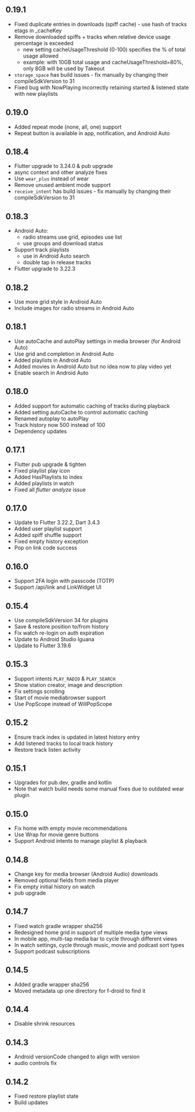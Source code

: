 ## 0.19.1

- Fixed duplicate entries in downloads (spiff cache) - use hash of tracks etags in _cacheKey
- Remove downloaded spiffs + tracks when relative device usage percentage is exceeded
  - new setting cacheUsageThreshold (0-100) specifies the % of total usage allowed
  - example: with 10GB total usage and cacheUsageThreshold=80%, only 8GB will be used by Takeout
- `storage_space` has build issues - fix manually by changing their compileSdkVersion to 31
- Fixed bug with NowPlaying incorrectly retaining started & listened state with new playlists

## 0.19.0

- Added repeat mode (none, all, one) support
- Repeat button is available in app, notification, and Android Auto

## 0.18.4

- Flutter upgrade to 3.24.0 & pub upgrade
- async context and other analyze fixes
- Use `wear_plus` instead of wear
- Remove unused ambient mode support
- `receive_intent` has build issues - fix manually by changing their compileSdkVersion to 31

## 0.18.3

- Android Auto:
  - radio streams use grid, episodes use list
  - use groups and download status
- Support track playlists
  - use in Android Auto search
  - double tap in release tracks
- Flutter upgrade to 3.22.3

## 0.18.2

- Use more grid style in Android Auto
- Include images for radio streams in Android Auto

## 0.18.1

- Use autoCache and autoPlay settings in media browser (for Android Auto)
- Use grid and completion in Android Auto
- Added playlists in Android Auto
- Added movies in Android Auto but no idea now to play video yet
- Enable search in Android Auto

## 0.18.0

- Added support for automatic caching of tracks during playback
- Added setting autoCache to control automatic caching
- Renamed autoplay to autoPlay
- Track history now 500 instead of 100
- Dependency updates

## 0.17.1

- Flutter pub upgrade & tighten
- Fixed playlist play icon
- Added HasPlaylists to index
- Added playlists in watch
- Fixed all *flutter analyze* issue

## 0.17.0

- Update to Flutter 3.22.2, Dart 3.4.3
- Added user playlist support
- Added spiff shuffle support
- Fixed empty history exception
- Pop on link code success

## 0.16.0

- Support 2FA login with passcode (TOTP)
- Support /api/link and LinkWidget UI

## 0.15.4

- Use compileSdkVersion 34 for plugins
- Save & restore position to/from history
- Fix watch re-login on auth expiration
- Update to Android Studio Iguana
- Update to Flutter 3.19.6

## 0.15.3

- Support intents `PLAY_RADIO` & `PLAY_SEARCH`
- Show station creator, image and description
- Fix settings scrolling
- Start of movie mediabrowser support
- Use PopScope instead of WillPopScope

## 0.15.2

- Ensure track index is updated in latest history entry
- Add listened tracks to local track history
- Restore track listen activity

## 0.15.1

- Upgrades for pub.dev, gradle and kotlin
- Note that watch build needs some manual fixes due to outdated wear plugin

## 0.15.0

- Fix home with empty movie recommendations
- Use Wrap for movie genre buttons
- Support Android intents to manage playlist & playback

## 0.14.8

- Change key for media browser (Android Audio) downloads
- Removed optional fields from media player
- Fix empty initial history on watch
- pub upgrade

## 0.14.7

- Fixed watch gradle wrapper sha256
- Redesigned home grid in support of multiple media type views
- In mobile app, multi-tap media bar to cycle through different views
- In watch settings, cycle through music, movie and podcast sort types
- Support podcast subscriptions

## 0.14.5

- Added gradle wrapper sha256
- Moved metadata up one directory for f-droid to find it

## 0.14.4

- Disable shrink resources

## 0.14.3

- Android versionCode changed to align with version
- audio controls fix

## 0.14.2

- Fixed restore playlist state
- Build updates

